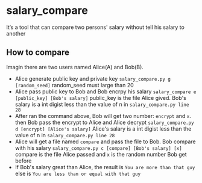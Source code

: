 <!--
Licensed to the Apache Software Foundation (ASF) under one
or more contributor license agreements.  See the NOTICE file
distributed with this work for additional information
regarding copyright ownership.  The ASF licenses this file
to you under the Apache License, Version 2.0 (the
"License"); you may not use this file except in compliance
with the License.  You may obtain a copy of the License at

  http://www.apache.org/licenses/LICENSE-2.0

Unless required by applicable law or agreed to in writing,
software distributed under the License is distributed on an
"AS IS" BASIS, WITHOUT WARRANTIES OR CONDITIONS OF ANY
KIND, either express or implied.  See the License for the
specific language governing permissions and limitations
under the License.
-->
# salary_compare

It‘s a tool that  can compare two persons' salary without tell  his salary to another

## How to compare

Imagin there are two users named Alice(A) and Bob(B).

* Alice generate public key and private key
`salary_compare.py g [random_seed]`
random_seed must large than 20
* Alice pass public key to Bob and Bob encrpy his salary
`salary_compare e [public_key] [Bob's salary]`
public_key is the file Alice gived. Bob's salary is a int digist less than the value of n in `salary_compare.py line 28`
* After ran the command above, Bob will get two number: `encrypt` and `x`. then Bob pass the encrypt to Alice and Alice decrypt
`salary_compare.py d [encrypt] [Alice's salary]`
Alice's salary is a int digist less than the value of n in `salary_compare.py line 28`
* Alice will get a file named `compare` and pass the file to Bob. Bob compare with his salary
`salary_compare.py c [compare] [Bob's salary] [x]`
compare is the file Alice passed and `x` is the random number Bob get before
* If Bob's salary great than Alice, the result is `You are more than that guy` else is `You are less than or equal with that guy`
